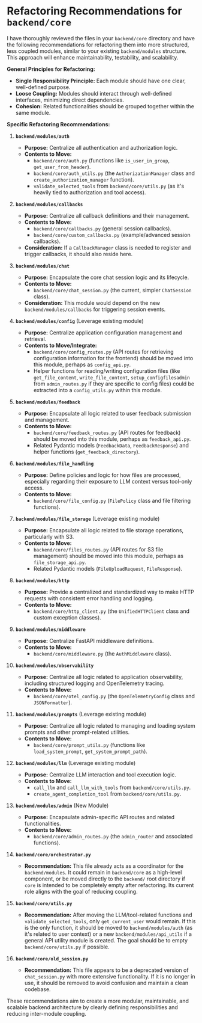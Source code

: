 # Refactoring Recommendations for `backend/core`

I have thoroughly reviewed the files in your `backend/core` directory and have the following recommendations for refactoring them into more structured, less coupled modules, similar to your existing `backend/modules` structure. This approach will enhance maintainability, testability, and scalability.

**General Principles for Refactoring:**
*   **Single Responsibility Principle:** Each module should have one clear, well-defined purpose.
*   **Loose Coupling:** Modules should interact through well-defined interfaces, minimizing direct dependencies.
*   **Cohesion:** Related functionalities should be grouped together within the same module.

**Specific Refactoring Recommendations:**

1.  **`backend/modules/auth`**
    *   **Purpose:** Centralize all authentication and authorization logic.
    *   **Contents to Move:**
        *   `backend/core/auth.py` (functions like `is_user_in_group`, `get_user_from_header`).
        *   `backend/core/auth_utils.py` (the `AuthorizationManager` class and `create_authorization_manager` function).
        *   `validate_selected_tools` from `backend/core/utils.py` (as it's heavily tied to authorization and tool access).

2.  **`backend/modules/callbacks`**
    *   **Purpose:** Centralize all callback definitions and their management.
    *   **Contents to Move:**
        *   `backend/core/callbacks.py` (general session callbacks).
        *   `backend/core/custom_callbacks.py` (example/advanced session callbacks).
    *   **Consideration:** If a `CallbackManager` class is needed to register and trigger callbacks, it should also reside here.

3.  **`backend/modules/chat`**
    *   **Purpose:** Encapsulate the core chat session logic and its lifecycle.
    *   **Contents to Move:**
        *   `backend/core/chat_session.py` (the current, simpler `ChatSession` class).
    *   **Consideration:** This module would depend on the new `backend/modules/callbacks` for triggering session events.

4.  **`backend/modules/config`** (Leverage existing module)
    *   **Purpose:** Centralize application configuration management and retrieval.
    *   **Contents to Move/Integrate:**
        *   `backend/core/config_routes.py` (API routes for retrieving configuration information for the frontend) should be moved into this module, perhaps as `config_api.py`.
        *   Helper functions for reading/writing configuration files (like `get_file_content`, `write_file_content`, `setup_configfilesadmin` from `admin_routes.py` if they are specific to config files) could be extracted into a `config_utils.py` within this module.

5.  **`backend/modules/feedback`**
    *   **Purpose:** Encapsulate all logic related to user feedback submission and management.
    *   **Contents to Move:**
        *   `backend/core/feedback_routes.py` (API routes for feedback) should be moved into this module, perhaps as `feedback_api.py`.
        *   Related Pydantic models (`FeedbackData`, `FeedbackResponse`) and helper functions (`get_feedback_directory`).

6.  **`backend/modules/file_handling`**
    *   **Purpose:** Define policies and logic for how files are processed, especially regarding their exposure to LLM context versus tool-only access.
    *   **Contents to Move:**
        *   `backend/core/file_config.py` (`FilePolicy` class and file filtering functions).

7.  **`backend/modules/file_storage`** (Leverage existing module)
    *   **Purpose:** Encapsulate all logic related to file storage operations, particularly with S3.
    *   **Contents to Move:**
        *   `backend/core/files_routes.py` (API routes for S3 file management) should be moved into this module, perhaps as `file_storage_api.py`.
        *   Related Pydantic models (`FileUploadRequest`, `FileResponse`).

8.  **`backend/modules/http`**
    *   **Purpose:** Provide a centralized and standardized way to make HTTP requests with consistent error handling and logging.
    *   **Contents to Move:**
        *   `backend/core/http_client.py` (the `UnifiedHTTPClient` class and custom exception classes).

9.  **`backend/modules/middleware`**
    *   **Purpose:** Centralize FastAPI middleware definitions.
    *   **Contents to Move:**
        *   `backend/core/middleware.py` (the `AuthMiddleware` class).

10. **`backend/modules/observability`**
    *   **Purpose:** Centralize all logic related to application observability, including structured logging and OpenTelemetry tracing.
    *   **Contents to Move:**
        *   `backend/core/otel_config.py` (the `OpenTelemetryConfig` class and `JSONFormatter`).

11. **`backend/modules/prompts`** (Leverage existing module)
    *   **Purpose:** Centralize all logic related to managing and loading system prompts and other prompt-related utilities.
    *   **Contents to Move:**
        *   `backend/core/prompt_utils.py` (functions like `load_system_prompt`, `get_system_prompt_path`).

12. **`backend/modules/llm`** (Leverage existing module)
    *   **Purpose:** Centralize LLM interaction and tool execution logic.
    *   **Contents to Move:**
        *   `call_llm` and `call_llm_with_tools` from `backend/core/utils.py`.
        *   `create_agent_completion_tool` from `backend/core/utils.py`.

13. **`backend/modules/admin`** (New Module)
    *   **Purpose:** Encapsulate admin-specific API routes and related functionalities.
    *   **Contents to Move:**
        *   `backend/core/admin_routes.py` (the `admin_router` and associated functions).

14. **`backend/core/orchestrator.py`**
    *   **Recommendation:** This file already acts as a coordinator for the `backend/modules`. It could remain in `backend/core` as a high-level component, or be moved directly to the `backend/` root directory if `core` is intended to be completely empty after refactoring. Its current role aligns with the goal of reducing coupling.

15. **`backend/core/utils.py`**
    *   **Recommendation:** After moving the LLM/tool-related functions and `validate_selected_tools`, only `get_current_user` would remain. If this is the only function, it should be moved to `backend/modules/auth` (as it's related to user context) or a new `backend/modules/api_utils` if a general API utility module is created. The goal should be to empty `backend/core/utils.py` if possible.

16. **`backend/core/old_session.py`**
    *   **Recommendation:** This file appears to be a deprecated version of `chat_session.py` with more extensive functionality. If it is no longer in use, it should be removed to avoid confusion and maintain a clean codebase.

These recommendations aim to create a more modular, maintainable, and scalable backend architecture by clearly defining responsibilities and reducing inter-module coupling.

